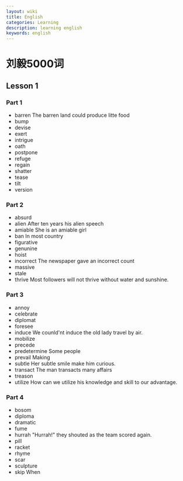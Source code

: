 ```yaml
---
layout: wiki
title: English
categories: Learning
description: learning english
keywords: english
---
```


# 刘毅5000词
## Lesson 1
### Part 1
- barren The barren land could produce litte food
- bump
- devise
- exert
- intrigue
- oath
- postpone
- refuge
- regain
- shatter
- tease
- tilt
- version

### Part 2
- absurd
- alien After ten years his alien speech
- amiable She is an amiable girl
- ban In most country 
- figurative
- genunine
- hoist
- incorrect The newspaper gave an incorrect count 
- massive 
- stale
- thrive Most followers will not thrive without water and sunshine.

### Part 3
- annoy 
- celebrate
- diplomat 
- foresee
- induce We counld'nt induce the old lady travel by air.
- mobilize
- precede
- predetermine Some people
- prevail Making 
- subtle Her subtle smile make him curious.
- transact The man transacts many affairs
- treason 
- utilize How can we utilize his knowledge and skill to our advantage.

### Part 4
- bosom 
- diploma
- dramatic
- fume 
- hurrah "Hurrah!" they shouted as the team scored again.
- pill
- racket
- rhyme
- scar
- sculpture
- skip When
